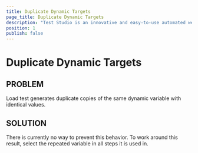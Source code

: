 ```yaml
---
title: Duplicate Dynamic Targets
page_title: Duplicate Dynamic Targets
description: "Test Studio is an innovative and easy-to-use automated web, WPF and load testing solution. Test Studio tests support essential technologies like ASP.NET AJAX, Silverlight, PHP and MVC. HTML5, Testing framework, functional testing, performance testing, load testing, exploratory testing, manual testing."
position: 1
publish: false
---
```

# Duplicate Dynamic Targets


## PROBLEM

Load test generates duplicate copies of the same dynamic variable with identical values.

## SOLUTION

There is currently no way to prevent this behavior. To work around this result, select the repeated variable in all steps it is used in.